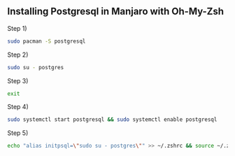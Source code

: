 ## Installing Postgresql in Manjaro with Oh-My-Zsh

Step 1)

```zsh
sudo pacman -S postgresql
```

Step 2)

```zsh
sudo su - postgres
```

Step 3)

```zsh
exit
```

Step 4)

```zsh
sudo systemctl start postgresql && sudo systemctl enable postgresql
```

Step 5)

```zsh
echo "alias initpsql=\"sudo su - postgres\"" >> ~/.zshrc && source ~/.zshrc
```
